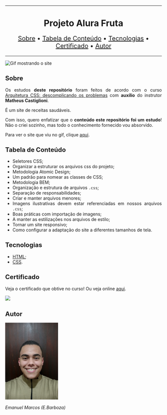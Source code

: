 <hr>

<main>
    <h1 align="center">Projeto Alura Fruta</h1>
    <p align="center" style="font-size: 1.25rem;">
        <a href="#sobre">Sobre</a> •
        <a href="#tabela-de-conteudo">Tabela de Conteúdo</a> •
        <a href="#tecnologias">Tecnologias</a> •
        <a href="#certificado">Certificado</a> •
        <a href="#autor">Autor</a>
    </p>
</main>

<hr>

<img src="Alura-Fruta.gif" title="Gif mostrando o site">

<section id="sobre">
    <h2 style="font-size: 1.25rem;">Sobre</h2>
    <p style="text-align: justify;">Os estudos <b>deste repositório</b> foram feitos de acordo com o curso <a href="https://cursos.alura.com.br/course/arquitetura-css">Arquitetura CSS: descomplicando os problemas</a> com <b>auxílio</b> do instrutor <b>Matheus Castiglioni</b>.</p>
    <p style="text-align: justify;">É um site de receitas saudáveis.</p>
    <p style="text-align: justify;">Com isso, quero enfatizar que o <b>conteúdo este repositório foi um estudo</b>! Não o criei sozinho, mas todo o conhecimento fornecido vou absorvido.</p>
    <p style="text-align: justify;">Para ver o site que viu no gif, clique <a href="https://alurafruta.vercel.app/">aqui</a>.</p>
</section>

<section id="tabela-de-conteudo">
    <h2 style="font-size: 1.25rem;">Tabela de Conteúdo</h2>
    <ul style="text-align:"justify;"" align="justify">
        <li>Seletores CSS;</li>
        <li>Organizar a estruturar os arquivos css do projeto;</li>
        <li>Metodologia Atomic Design;</li>
        <li>Um padrão para nomear as classes de CSS;</li>
        <li>Metodologia BEM;</li>
        <li>Organização e estrutura de arquivos <code>.css</code>;</li>
        <li>Separação de responsabilidades;</li>
        <li>Criar e manter arquivos menores;</li>
        <li>Imagens ilustrativas devem estar referenciadas em nossos arquivos <code>.css</code>;</li>
        <li>Boas práticas com importação de imagens;</li>
        <li>A manter as estilizações nos arquivos de estilo;</li>
        <li>Tornar um site responsivo;</li>
        <li>Como configurar a adaptação do site a diferentes tamanhos de tela.</li>
    </ul>
</section>

<section id="tecnologias">
    <h2 style="font-size: 1.25rem;">Tecnologias</h2>
    <ul>
        <li><a href="https://developer.mozilla.org/pt-BR/docs/Web/HTML">HTML</a>;</li>
        <li><a href="https://developer.mozilla.org/pt-BR/docs/Web/CSS">CSS</a>.</li>
    </ul>
</section>

<section id="certificado">
    <h2 style="font-size: 1.25rem;">Certificado</h2>
    <p style="text-align: justify;">Veja o certificado que obtive no curso! Ou veja online <a href="https://cursos.alura.com.br/certificate/9c4285ed-9ea8-4c5f-a088-c524048be59d">aqui</a>.</p>
    <img src="Certificado de Conclusão Arquitetura CSS descomplicando os problemas.jpg">
</section>

<section id="autor">
    <h2 style="font-size: 1.25rem;">Autor</h2>
    <img src="foto.jpg" width="170">
    <p style="text-align: justify;"><i>Emanuel Marcos (E.Barboza)<i></p>
</section>
